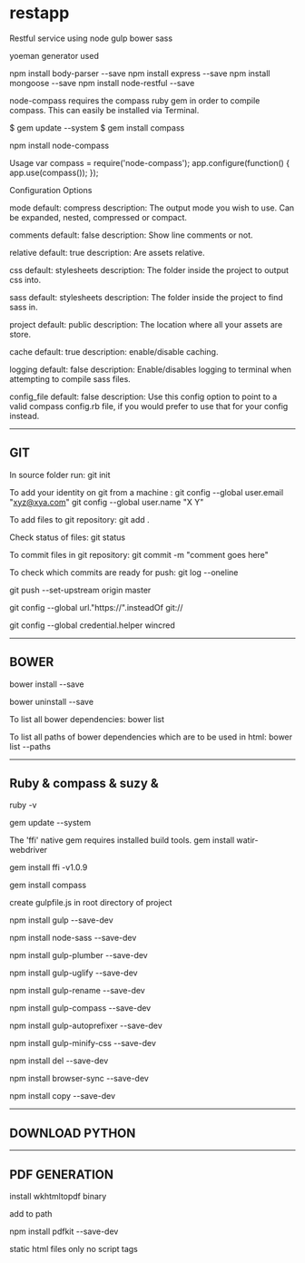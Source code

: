 # restapp
Restful service using node gulp bower sass 

yoeman generator used

npm install body-parser --save
npm install express --save
npm install mongoose --save
npm install node-restful --save

node-compass requires the compass ruby gem in order to compile compass. This can easily be installed via Terminal.

$ gem update --system
$ gem install compass

npm install node-compass


Usage
var compass = require('node-compass');
app.configure(function() {
    app.use(compass());
});

Configuration Options

mode
default: compress
description: The output mode you wish to use. Can be expanded, nested, compressed or compact.

comments
default: false
description: Show line comments or not.

relative
default: true
description: Are assets relative.

css
default: stylesheets
description: The folder inside the project to output css into.

sass
default: stylesheets
description: The folder inside the project to find sass in.

project
default: public
description: The location where all your assets are store.

cache
default: true
description: enable/disable caching.

logging
default: false
description: Enable/disables logging to terminal when attempting to compile sass files.

config_file
default: false
description: Use this config option to point to a valid compass config.rb file, if you would prefer to use that for your config instead.

-------------------------------------------
GIT
-------------------------------------------
In source folder run:
git init

To add your identity on git from a machine : 
git config --global user.email "xyz@xya.com"
git config --global user.name "X Y"

To add files to git repository:
git add .

Check status of files:
git status

To commit files in git repository:
git commit -m "comment goes here"

To check which commits are ready for push:
git log --oneline

git push --set-upstream origin master

git config --global url."https://".insteadOf git://

git config --global credential.helper wincred

----------------------------
BOWER 
-------------------------------

bower install <packagename> --save

bower uninstall <packagename> --save

To list all bower dependencies:
bower list

To list all paths of bower dependencies which are to be used in html:
bower list --paths

--------------------------------------------
Ruby & compass & suzy & 
--------------------------------------------

ruby -v

gem update --system

The 'ffi' native gem requires installed build tools.
gem install watir-webdriver

gem install ffi -v1.0.9

gem install compass

create gulpfile.js in root directory of project

npm install gulp --save-dev

npm install node-sass --save-dev

npm install gulp-plumber --save-dev

npm install gulp-uglify --save-dev

npm install gulp-rename --save-dev

npm install gulp-compass --save-dev

npm install gulp-autoprefixer --save-dev

npm install gulp-minify-css --save-dev

npm install del --save-dev

npm install browser-sync --save-dev

npm install copy --save-dev

---------------------
DOWNLOAD PYTHON
---------------------

-------------------------
PDF GENERATION 
-------------------------

install wkhtmltopdf binary 

add to path

npm install pdfkit --save-dev

static html files only no script tags